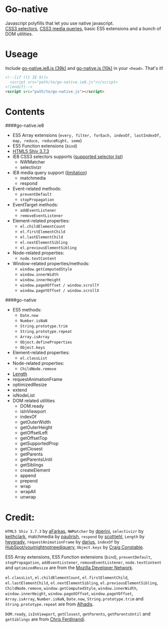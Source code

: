 # Go-native
Javascript polyfills that let you use native javascript.   
[CSS3 selectors](https://www.w3.org/TR/css3-selectors/), [CSS3 media queries](https://www.w3.org/TR/css3-mediaqueries/), basic ES5 extensions and a bunch of DOM utilities.

# Useage
Include [go-native.ie8.js (39k)](https://raw.githubusercontent.com/ganlanyuan/go-native/master/dist/go-native.ie8.js) and [go-native.js (10k)](https://raw.githubusercontent.com/ganlanyuan/go-native/master/dist/go-native.js) in your `<head>`. That's it!
````html
<!--[if (lt IE 9)]>
  <script src="path/to/go-native.ie8.js"></script>
<![endif]-->
<script src="path/to/go-native.js"></script>
````

# Contents
####go-native.ie8  
- ES5 Array extensions (`every, filter, forEach, indexOf, lastIndexOf, map, reduce, reduceRight, some`)
- ES5 Function extensions (`bind`)
- [HTML5 Shiv 3.7.3](https://github.com/aFarkas/html5shiv)
- IE8 CSS3 selectors supports ([supported selector list](http://selectivizr.com/))
  - NWMatcher
  - selectivizr
- IE8 media query support ([limitation](https://github.com/scottjehl/Respond#user-content-support--caveats))
  - matchmedia 
  - respond
- Event-related methods:
  - `preventDefault`
  - `stopPropagation`
- EventTarget methods:
  - `addEventListener`
  - `removeEventListener`
- Element-related properties: 
  - `el.childElementCount`
  - `el.firstElementChild`
  - `el.lastElementChild`
  - `el.nextElementSibling`
  - `el.previousElementSibling`
- Node-related properties:
  - `node.textContent`
- Window-related properties/methods: 
  - `window.getComputedStyle`
  - `window.innerWidth`
  - `window.innerHeight`
  - `window.pageXOffset / window.scrollY`
  - `window.pageYOffset / window.scrollX`


####go-native
- ES5 methods:
  - `Date.now`
  - `Number.isNaN`
  - `String.prototype.trim`
  - `String.prototype.repeat`
  - `Array.isArray`
  - `Object.defineProperties`
  - `Object.keys`
- Element-related properties: 
  - `el.classList`
- Node-related properties:
  - `ChildNode.remove`
- [Length](https://github.com/heygrady/Units)
- requestAnimationFrame
- optimizedResize
- extend
- isNodeList
- DOM related utilities
  - DOM.ready
  - isInViewport
  - indexOf
  - getOuterWidth
  - getOuterHeight
  - getOffsetLeft
  - getOffsetTop
  - getSupportedProp
  - getClosest
  - getParents
  - getParentsUntil
  - getSiblings
  - createElement
  - append
  - prepend
  - wrap
  - wrapAll
  - unwrap

# Credit:
`HTML5 Shiv 3.7.3` by [aFarkas](https://github.com/aFarkas/html5shiv), `NWMatcher` by [dperini](https://github.com/dperini/nwmatcher), `selectivizr` by [keithclark](https://github.com/keithclark/selectivizr), matchmedia by [paulirish](https://github.com/paulirish/matchMedia.js), `respond` by [scottjehl](https://github.com/scottjehl/Respond), `Length` by [heygrady](https://github.com/heygrady/Units), `requestAnimationFrame` by [darius](https://github.com/darius/requestAnimationFrame), `indexOf` by [HubSpot/youmightnotneedjquery](https://github.com/HubSpot/YouMightNotNeedjQuery), `Object.keys` by [Craig Constable](http://tokenposts.blogspot.com.au/2012/04/javascript-objectkeys-browser.html).

ES5 Array extensions, ES5 Function extensions (`bind`), 
`preventDefault`, `stopPropagation`, `addEventListener`, `removeEventListener`, `node.textContent` and `optimizedResize` are from the [Mozilla Developer Network](https://developer.mozilla.org/en-US/docs/Web/JavaScript/Reference/Global_Objects/Array).  

`el.classList`, `el.childElementCount`, `el.firstElementChild`, `el.lastElementChild`, `el.nextElementSibling`, `el.previousElementSibling`, `ChildNode.remove`, `window.getComputedStyle`, `window.innerWidth`, `window.innerHeight`, `window.pageXOffset`, `window.pageYOffset`, `Array.isArray`, `Number.isNaN`, `Date.now`, `String.prototype.trim` and `String.prototype.repeat` are from [Alhadis](https://github.com/Alhadis/Fix-IE).  

`DOM.ready`, `isInViewport`, `getClosest`, `getParents`, `getParentsUntil` and `getSiblings` are from [Chris Ferdinandi](http://gomakethings.com/ditching-jquery/).
